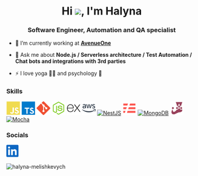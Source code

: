 <h1 align="center">Hi <img src="https://user-images.githubusercontent.com/18350557/176309783-0785949b-9127-417c-8b55-ab5a4333674e.gif" />, I'm Halyna</h1>
<h3 align="center">Software Engineer, Automation and QA specialist</h3>

- 🔭&nbsp;I’m currently working at **[AvenueOne](https://www.avenue.one/)**

- 💬&nbsp;Ask me about **Node.js / Serverless architecture / Test Automation / Chat bots and integrations with 3rd parties**

- ⚡&nbsp;I love yoga 🧘‍♀️ and psychology 🧠

### Skills

<p align="left">
<a href="https://developer.mozilla.org/en-US/docs/Web/JavaScript" target="_blank" rel="noreferrer"><img src="https://raw.githubusercontent.com/HalynaMelishkevich/HalynaMelishkevich/main/icons/javascript.svg" width="36" height="36" alt="JavaScript" /></a>
<a href="https://www.typescriptlang.org/" target="_blank" rel="noreferrer"><img src="https://raw.githubusercontent.com/HalynaMelishkevich/HalynaMelishkevich/main/icons/typescript.svg" width="36" height="36" alt="TypeScript" /></a>
<a href="https://git-scm.com/" target="_blank" rel="noreferrer"><img src="https://raw.githubusercontent.com/HalynaMelishkevich/HalynaMelishkevich/main/icons/git.svg" width="36" height="36" alt="Git" /></a>
<a href="https://nodejs.org/en/" target="_blank" rel="noreferrer"><img src="https://raw.githubusercontent.com/HalynaMelishkevich/HalynaMelishkevich/main/icons/nodejs.svg" width="36" height="36" alt="NodeJS" /></a>
<a href="https://expressjs.com/" target="_blank" rel="noreferrer"><img src="https://raw.githubusercontent.com/HalynaMelishkevich/HalynaMelishkevich/main/icons/express.svg" width="36" height="36" alt="Express" /></a>
<a href="https://aws.amazon.com/" target="_blank" rel="noreferrer"><img src="https://raw.githubusercontent.com/HalynaMelishkevich/HalynaMelishkevich/main/icons/aws.svg" width="36" height="36" alt="AWS" /></a>
<a href="https://nestjs.com/" target="_blank" rel="noreferrer"><img src="https://upload.wikimedia.org/wikipedia/commons/a/a8/NestJS.svg"  width="36" height="36" alt="NestJS" /></a>
<a href="https://www.serverless.com/" target="_blank" rel="noreferrer"><img src="https://raw.githubusercontent.com/HalynaMelishkevich/HalynaMelishkevich/main/icons/serverless.svg"  width="36" height="36" alt="Serverless" /></a>
<a href="https://www.mongodb.com/" target="_blank" rel="noreferrer"><img src="https://upload.wikimedia.org/wikipedia/commons/9/93/MongoDB_Logo.svg"  width="36" height="36" alt="MongoDB" /></a>
<a href="https://jestjs.io/" target="_blank" rel="noreferrer"><img src="https://raw.githubusercontent.com/HalynaMelishkevich/HalynaMelishkevich/main/icons/jest.svg"  width="36" height="36" alt="Jest" /></a>
<a href="https://mochajs.org/" target="_blank" rel="noreferrer"><img src="https://upload.wikimedia.org/wikipedia/commons/d/de/Mocha_logo.svg"  width="36" height="36" alt="Mocha" /></a>
</p>

### Socials

<p align="left">
    <a href="https://www.linkedin.com/in/halyna-melishkevych/" target="_blank" rel="noreferrer"><img src="https://raw.githubusercontent.com/HalynaMelishkevich/HalynaMelishkevich/main/icons/linkedin.svg" width="32" height="32" /></a>
</p>

<p>
    <img align="left" src="https://github-readme-stats.vercel.app/api/top-langs/?username=HalynaMelishkevich&layout=compact" alt="halyna-melishkevych" />
</p>
